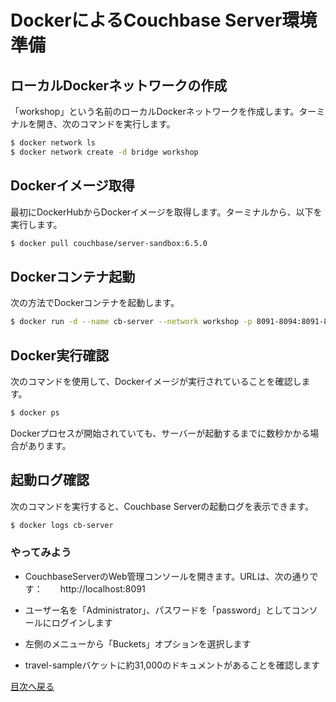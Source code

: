 # DockerによるCouchbase Server環境準備

## ローカルDockerネットワークの作成
「workshop」という名前のローカルDockerネットワークを作成します。ターミナルを開き、次のコマンドを実行します。

```BASH
$ docker network ls
$ docker network create -d bridge workshop
```
## Dockerイメージ取得

最初にDockerHubからDockerイメージを取得します。ターミナルから、以下を実行します。

```BASH
$ docker pull couchbase/server-sandbox:6.5.0
```

## Dockerコンテナ起動

次の方法でDockerコンテナを起動します。

```BASH
$ docker run -d --name cb-server --network workshop -p 8091-8094:8091-8094 -p 11210:11210 couchbase/server-sandbox:6.5.0
```



## Docker実行確認

次のコマンドを使用して、Dockerイメージが実行されていることを確認します。

```BASH
$ docker ps
```
Dockerプロセスが開始されていても、サーバーが起動するまでに数秒かかる場合があります。



## 起動ログ確認

次のコマンドを実行すると、Couchbase Serverの起動ログを表示できます。

```BASH
$ docker logs cb-server
```

### やってみよう

- CouchbaseServerのWeb管理コンソールを開きます。URLは、次の通りです：　　http://localhost:8091

- ユーザー名を「Administrator」、パスワードを「password」としてコンソールにログインします

- 左側のメニューから「Buckets」オプションを選択します

- travel-sampleバケットに約31,000のドキュメントがあることを確認します

[目次へ戻る](./README.md)
